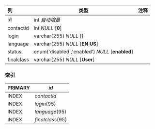 | 列         | 类型                                            | 注释 |
| :--------- | ----------------------------------------------- | ---- |
| id         | int *自动增量*                                  |      |
| contactid  | int *NULL* [**0**]                              |      |
| login      | varchar(255) *NULL* []                          |      |
| language   | varchar(255) *NULL* [**EN US**]                 |      |
| status     | enum('disabled','enabled') *NULL* [**enabled**] |      |
| finalclass | varchar(255) *NULL* [**User**]                  |      |

### 索引

| PRIMARY | *id*             |
| :------ | ---------------- |
| INDEX   | *contactid*      |
| INDEX   | *login*(95)      |
| INDEX   | *language*(95)   |
| INDEX   | *finalclass*(95) |